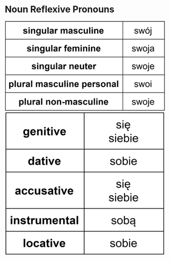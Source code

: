 # Noun Reflexive Pronouns
![Screenshot](ReflexivePronouns1.png)
![Screenshot](ReflexivePronouns2.png)